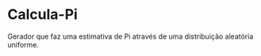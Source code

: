 <h1>Calcula-Pi</h1>
Gerador que faz uma estimativa de Pi através de uma distribuição aleatória uniforme.

